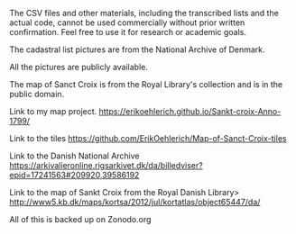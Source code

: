The CSV files and other materials, including the transcribed lists and the actual code, cannot be used commercially without prior written confirmation.
Feel free to use it for research or academic goals.

The cadastral list pictures are from the National Archive of Denmark. 

All the pictures are publicly available.

The map of Sanct Croix is from the Royal Library's collection and is in the public domain.

Link to my map project.
https://erikoehlerich.github.io/Sankt-croix-Anno-1799/

Link to the tiles 
https://github.com/ErikOehlerich/Map-of-Sanct-Croix-tiles 

Link to the Danish National Archive
https://arkivalieronline.rigsarkivet.dk/da/billedviser?epid=17241563#209920,39586192 

Link to the map of Sankt Croix from the Royal Danish Library>
http://www5.kb.dk/maps/kortsa/2012/jul/kortatlas/object65447/da/ 

All of this is backed up on Zonodo.org
